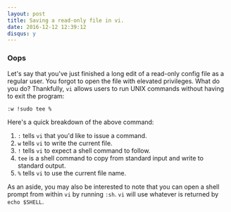 ```yaml
---
layout: post
title: Saving a read-only file in vi.
date: 2016-12-12 12:39:12
disqus: y
---
```


### Oops

Let's say that you've just finished a long edit of a read-only config file as a regular user. You forgot to open the file with elevated privileges. What do you do? Thankfully, `vi` allows users to run UNIX commands without having to exit the program:

```
:w !sudo tee %
```

Here's a quick breakdown of the above command:

1. `:` tells `vi` that you'd like to issue a command.
2. `w` tells `vi` to write the current file.
3. `!` tells `vi` to expect a shell command to follow.
4. `tee` is a shell command to copy from standard input and write to standard output.
5. `%` tells `vi` to use the current file name.

As an aside, you may also be interested to note that you can open a shell prompt from within `vi` by running `:sh`. `vi` will use whatever is returned by `echo $SHELL`.

